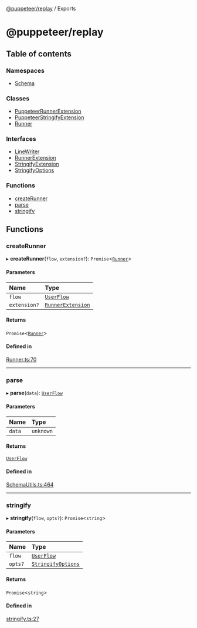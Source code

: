 [@puppeteer/replay](README.md) / Exports

# @puppeteer/replay

## Table of contents

### Namespaces

- [Schema](modules/Schema.md)

### Classes

- [PuppeteerRunnerExtension](classes/PuppeteerRunnerExtension.md)
- [PuppeteerStringifyExtension](classes/PuppeteerStringifyExtension.md)
- [Runner](classes/Runner.md)

### Interfaces

- [LineWriter](interfaces/LineWriter.md)
- [RunnerExtension](interfaces/RunnerExtension.md)
- [StringifyExtension](interfaces/StringifyExtension.md)
- [StringifyOptions](interfaces/StringifyOptions.md)

### Functions

- [createRunner](modules.md#createrunner)
- [parse](modules.md#parse)
- [stringify](modules.md#stringify)

## Functions

### createRunner

▸ **createRunner**(`flow`, `extension?`): `Promise`<[`Runner`](classes/Runner.md)\>

#### Parameters

| Name | Type |
| :------ | :------ |
| `flow` | [`UserFlow`](interfaces/Schema.UserFlow.md) |
| `extension?` | [`RunnerExtension`](interfaces/RunnerExtension.md) |

#### Returns

`Promise`<[`Runner`](classes/Runner.md)\>

#### Defined in

[Runner.ts:70](https://github.com/puppeteer/replay/blob/34579ab/src/Runner.ts#L70)

___

### parse

▸ **parse**(`data`): [`UserFlow`](interfaces/Schema.UserFlow.md)

#### Parameters

| Name | Type |
| :------ | :------ |
| `data` | `unknown` |

#### Returns

[`UserFlow`](interfaces/Schema.UserFlow.md)

#### Defined in

[SchemaUtils.ts:464](https://github.com/puppeteer/replay/blob/34579ab/src/SchemaUtils.ts#L464)

___

### stringify

▸ **stringify**(`flow`, `opts?`): `Promise`<`string`\>

#### Parameters

| Name | Type |
| :------ | :------ |
| `flow` | [`UserFlow`](interfaces/Schema.UserFlow.md) |
| `opts?` | [`StringifyOptions`](interfaces/StringifyOptions.md) |

#### Returns

`Promise`<`string`\>

#### Defined in

[stringify.ts:27](https://github.com/puppeteer/replay/blob/34579ab/src/stringify.ts#L27)
